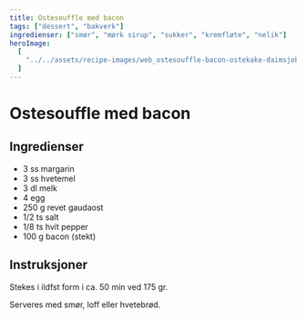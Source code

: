 ```yaml
---
title: Ostesouffle med bacon
tags: ["dessert", "bakverk"]
ingredienser: ["smør", "mørk sirup", "sukker", "kremfløte", "nelik"]
heroImage:
  [
    "../../assets/recipe-images/web_ostesouffle-bacon-ostekake-daimsjokolade.jpg",
  ]
---
```


# Ostesouffle med bacon

## Ingredienser

- 3 ss margarin
- 3 ss hvetemel
- 3 dl melk
- 4 egg
- 250 g revet gaudaost
- 1/2 ts salt
- 1/8 ts hvit pepper
- 100 g bacon (stekt)

## Instruksjoner

Stekes i ildfst form i ca. 50 min ved 175 gr.

Serveres med smør, loff eller hvetebrød.
